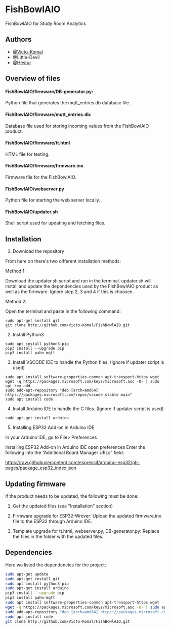 
# FishBowlAIO



FishBowlAIO for Study Room Analytics


## Authors


- [@Victo-Komal](https://www.github.com/Victo-Komal)
- @Little-Devil
- [@Hestur](https://github.com/Hestur)
## Overview of files

#### FishBowlAIO/firmware/DB-generator.py:
Python file that generates the mqtt_entries.db database file.

#### FishBowlAIO/firmware/mqtt_entries.db:
Database file used for storing incoming values from the FishBowlAIO product.

#### FishBowlAIO/firmware/tt.html
HTML file for testing.

#### FishBowlAIO/firmware/firmware.ino
Firmware file for the FishBowlAIO.

#### FishBowlAIO/webserver.py
Python file for starting the web server locally.

#### FishBowlAIO/updater.sh
Shell script used for updating and fetching files.

## Installation

1. Download the repository

From here on there's two different installation methods:


Method 1:

Download the updater.sh script and run in the terminal. updater.sh will install and update the dependencies used by the FishBowlAIO product as well as the firmware.
Ignore step 2, 3 and 4 if this is choosen.

Method 2:

Open the terminal and paste in the following command:
```
sudo apt-get install git
git clone http://github.com/Victo-Komal/FishBowlAIO.git
```

2. Install Python3 
```
sudo apt install python3-pip
pip3 install --upgrade pip
pip3 install paho-mqtt
```
3. Install VSCODE IDE to handle the Python files. (Ignore if updater script is used)
```
sudo apt install software-properties-common apt-transport-https wget
wget -q https://packages.microsoft.com/keys/microsoft.asc -O- | sudo apt-key add -
sudo add-apt-repository "deb [arch=amd64] https://packages.microsoft.com/repos/vscode stable main"
sudo apt install code
```
4. Install Arduino IDE to handle the C files. (Ignore if updater script is used)
```
sudo apt-get install arduino
```

5. Installing ESP32 Add-on in Arduino IDE

In your Arduino IDE, go to File> Preferences


Installing ESP32 Add-on in Arduino IDE open preferences
Enter the following into the “Additional Board Manager URLs” field:

https://raw.githubusercontent.com/espressif/arduino-esp32/gh-pages/package_esp32_index.json


## Updating firmware

If the product needs to be updated, the following must be done:

1. Get the updated files (see "Installation" section)

2. Firmware upgrade for ESP32-Wrover:
Upload the updated firmware.ino file to the ESP32 through Arduino IDE.

3. Template upgrade for tt.html, webserver.py, DB-generator.py:
Replace the files in the folder with the updated files.
## Dependencies

Here we listed the dependencies for the project:

```bash
sudo apt-get update
sudo apt-get install git
sudo apt install python3-pip
sudo apt-get install arduino
pip3 install --upgrade pip
pip3 install paho-mqtt
sudo apt install software-properties-common apt-transport-https wget
wget -q https://packages.microsoft.com/keys/microsoft.asc -O- | sudo apt-key add -
sudo add-apt-repository "deb [arch=amd64] https://packages.microsoft.com/repos/vscode stable main"
sudo apt install code
git clone http://github.com/Victo-Komal/FishBowlAIO.git
```
    
